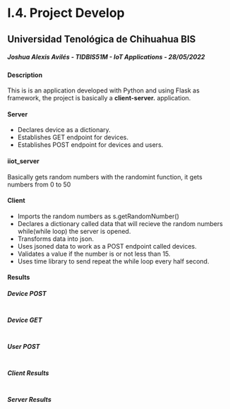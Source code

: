 <h1>I.4. Project Develop</h1>
<h2>Universidad Tenológica de Chihuahua BIS</h2>
<h5><i>Joshua Alexis Avilés - TIDBIS51M - IoT Applications - 28/05/2022</i></h5>

<h4>Description</h4>
<p>This is is an application developed with Python and using Flask as framework, the project is basically a <b>client-server.</b> application.</p>

<h4>Server</h4>
<ul>
  <li>Declares device as a dictionary.</li>
  <li>Establishes GET endpoint for devices.</li>
  <li>Establishes POST endpoint for devices and users.</li>
</ul>

<h4>iiot_server</h4>
<p>Basically gets random numbers with the randomint function, it gets numbers from 0 to 50</p>

<h4>Client</h4>
<ul>
  <li>Imports the random numbers as s.getRandomNumber()</li>
  <li>Declares a dictionary called data that will recieve the random numbers while(while loop) the server is opened.</li>
  <li>Transforms data into json.</li>
  <li>Uses jsoned data to work as a POST endpoint called devices.</li>
  <li>Validates a value if the number is or not less than 15.</li>
  <li>Uses time library to send repeat the while loop every half second.</li>
</ul>

<h4>Results</h4>

<h5>Device POST</h5>
<img src=""/>

<h5>Device GET</h5>
<img src=""/>

<h5>User POST</h5>
<img src=""/>

<h5>Client Results</h5>
<img src=""/>

<h5>Server Results</h5>
<img src=""/>

